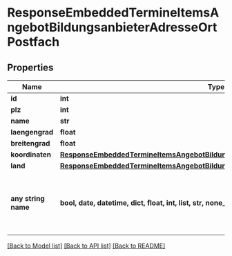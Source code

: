 # ResponseEmbeddedTermineItemsAngebotBildungsanbieterAdresseOrtPostfach


## Properties
Name | Type | Description | Notes
------------ | ------------- | ------------- | -------------
**id** | **int** |  | [optional] 
**plz** | **int** |  | [optional] 
**name** | **str** |  | [optional] 
**laengengrad** | **float** |  | [optional] 
**breitengrad** | **float** |  | [optional] 
**koordinaten** | [**ResponseEmbeddedTermineItemsAngebotBildungsanbieterAdresseOrtPostfachKoordinaten**](ResponseEmbeddedTermineItemsAngebotBildungsanbieterAdresseOrtPostfachKoordinaten.md) |  | [optional] 
**land** | [**ResponseEmbeddedTermineItemsAngebotBildungsanbieterAdresseOrtStrasseLand**](ResponseEmbeddedTermineItemsAngebotBildungsanbieterAdresseOrtStrasseLand.md) |  | [optional] 
**any string name** | **bool, date, datetime, dict, float, int, list, str, none_type** | any string name can be used but the value must be the correct type | [optional]

[[Back to Model list]](../README.md#documentation-for-models) [[Back to API list]](../README.md#documentation-for-api-endpoints) [[Back to README]](../README.md)


